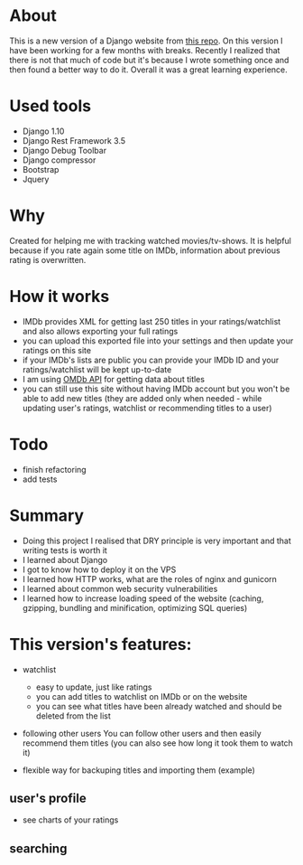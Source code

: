 # About
This is a new version of a Django website from [this repo](https://github.com/kierrez/website/blob/master/README.md).
On this version I have been working for a few months with breaks. Recently I realized that there is not that much of code but it's because I wrote something once and then found a better way to do it. Overall it was a great learning experience.

# Used tools
* Django 1.10
* Django Rest Framework 3.5
* Django Debug Toolbar
* Django compressor
* Bootstrap
* Jquery

# Why
Created for helping me with tracking watched movies/tv-shows.
It is helpful because if you rate again some title on IMDb, information about previous rating is overwritten.

# How it works
* IMDb provides XML for getting last 250 titles in your ratings/watchlist and also allows exporting your full ratings
* you can upload this exported file into your settings and then update your ratings on this site
* if your IMDb's lists are public you can provide your IMDb ID and your ratings/watchlist will be kept up-to-date
* I am using [OMDb API](http://www.omdbapi.com/) for getting data about titles 
* you can still use this site without having IMDb account but you won't be able to add new titles (they are added only when needed - while updating user's ratings, watchlist or recommending titles to a user)

# Todo
* finish refactoring
* add tests

# Summary
* Doing this project I realised that DRY principle is very important and that writing tests is worth it
* I learned about Django
* I got to know how to deploy it on the VPS
* I learned how HTTP works, what are the roles of nginx and gunicorn
* I learned about common web security vulnerabilities
* I learned how to increase loading speed of the website (caching, gzipping, bundling and minification, optimizing SQL queries)

# This version's features:
* watchlist
  * easy to update, just like ratings
  * you can add titles to watchlist on IMDb or on the website
  * you can see what titles have been already watched and should be deleted from the list
* following other users
You can follow other users and then easily recommend them titles (you can also see how long it took them to watch it)

* flexible way for backuping titles and importing them (example)

## user's profile
* see charts of your ratings

## searching